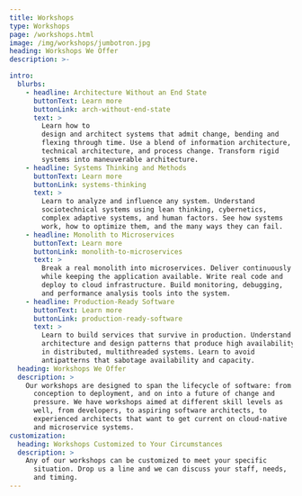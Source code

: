 ```yaml
---
title: Workshops
type: Workshops
page: /workshops.html
image: /img/workshops/jumbotron.jpg
heading: Workshops We Offer
description: >-

intro:
  blurbs:
    - headline: Architecture Without an End State
      buttonText: Learn more
      buttonLink: arch-without-end-state
      text: >
        Learn how to
        design and architect systems that admit change, bending and
        flexing through time. Use a blend of information architecture,
        technical architecture, and process change. Transform rigid
        systems into maneuverable architecture.
    - headline: Systems Thinking and Methods
      buttonText: Learn more
      buttonLink: systems-thinking
      text: >
        Learn to analyze and influence any system. Understand
        sociotechnical systems using lean thinking, cybernetics,
        complex adaptive systems, and human factors. See how systems
        work, how to optimize them, and the many ways they can fail.
    - headline: Monolith to Microservices
      buttonText: Learn more
      buttonLink: monolith-to-microservices
      text: >
        Break a real monolith into microservices. Deliver continuously
        while keeping the application available. Write real code and
        deploy to cloud infrastructure. Build monitoring, debugging,
        and performance analysis tools into the system.
    - headline: Production-Ready Software
      buttonText: Learn more
      buttonLink: production-ready-software
      text: >
        Learn to build services that survive in production. Understand
        architecture and design patterns that produce high availability
        in distributed, multithreaded systems. Learn to avoid
        antipatterns that sabotage availability and capacity.
  heading: Workshops We Offer
  description: >
    Our workshops are designed to span the lifecycle of software: from
      conception to deployment, and on into a future of change and
      pressure. We have workshops aimed at different skill levels as
      well, from developers, to aspiring software architects, to
      experienced architects that want to get current on cloud-native
      and microservice systems.
customization:
  heading: Workshops Customized to Your Circumstances
  description: >
    Any of our workshops can be customized to meet your specific
      situation. Drop us a line and we can discuss your staff, needs,
      and timing.
---
```

